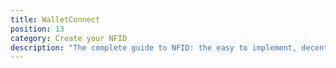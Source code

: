 ```yaml
---
title: WalletConnect
position: 13
category: Create your NFID
description: "The complete guide to NFID: the easy to implement, decentralized one-touch MFA and authorization platform."
---
```


